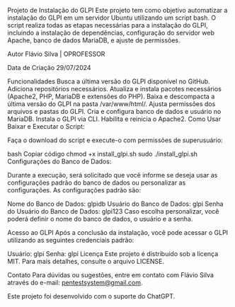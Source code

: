 Projeto de Instalação do GLPI
Este projeto tem como objetivo automatizar a instalação do GLPI em um servidor Ubuntu utilizando um script bash. O script realiza todas as etapas necessárias para a instalação do GLPI, incluindo a instalação de dependências, configuração do servidor web Apache, banco de dados MariaDB, e ajuste de permissões.

Autor
Flávio Silva | OPROFESSOR

Data de Criação
29/07/2024

Funcionalidades
Busca a última versão do GLPI disponível no GitHub.
Adiciona repositórios necessários.
Atualiza e instala pacotes necessários (Apache2, PHP, MariaDB e extensões do PHP).
Baixa e descompacta a última versão do GLPI na pasta /var/www/html/.
Ajusta permissões dos arquivos e pastas do GLPI.
Cria e configura banco de dados e usuário no MariaDB.
Instala o GLPI via CLI.
Habilita e reinicia o Apache2.
Como Usar
Baixar e Executar o Script:

Faça o download do script e execute-o com permissões de superusuário:

bash
Copiar código
chmod +x install_glpi.sh
sudo ./install_glpi.sh
Configurações do Banco de Dados:

Durante a execução, será solicitado que você informe se deseja usar as configurações padrão do banco de dados ou personalizar as configurações. As configurações padrão são:

Nome do Banco de Dados: glpidb
Usuário do Banco de Dados: glpi
Senha do Usuário do Banco de Dados: glpi123
Caso escolha personalizar, você poderá definir o nome do banco de dados, o usuário e a senha.

Acesso ao GLPI
Após a conclusão da instalação, você pode acessar o GLPI utilizando as seguintes credenciais padrão:

Usuário: glpi
Senha: glpi
Licença
Este projeto é distribuído sob a licença MIT. Para mais detalhes, consulte o arquivo LICENSE.

Contato
Para dúvidas ou sugestões, entre em contato com Flávio Silva através do e-mail: pentestsystem@gmail.com.

Este projeto foi desenvolvido com o suporte do ChatGPT.
